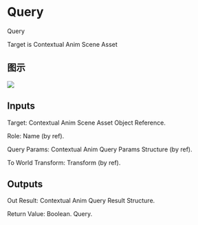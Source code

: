 # Query

Query

Target is Contextual Anim Scene Asset

## 图示

![]($-20221218-18304600.png)

## Inputs

Target: Contextual Anim Scene Asset Object Reference.

Role: Name (by ref).

Query Params: Contextual Anim Query Params Structure (by ref).

To World Transform: Transform (by ref).  

## Outputs

Out Result: Contextual Anim Query Result Structure.

Return Value: Boolean. Query.

